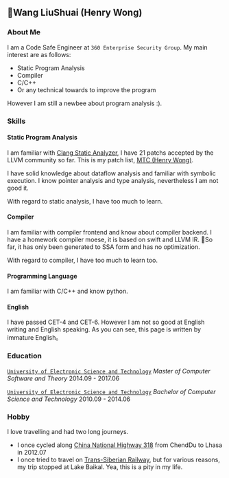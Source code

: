 ## Wang LiuShuai (Henry Wong)

### About Me

I am a Code Safe Engineer at `360 Enterprise Security Group`. My main interest are as follows:

 - Static Program Analysis
 - Compiler
 - C/C++
 - Or any technical towards to improve the program

However I am still a newbee about program analysis :).
### Skills
#### Static Program Analysis
I am familiar with [Clang Static Analyzer][1], I have 21 patchs accepted by the LLVM community so far. This is my patch list, [MTC (Henry Wong)][2].

I have solid knowledge about dataflow analysis and familiar with symbolic execution. I know pointer analysis and type analysis, nevertheless I am not good it.

With regard to static analysis, I have too much to learn.

#### Compiler
I am familiar with compiler frontend and know about compiler backend. I have a homework compiler moese, it is based on swift and LLVM IR. So far, it has only been generated to SSA form and has no optimization.

With regard to compiler, I have too much to learn too.

#### Programming Language
I am familiar with C/C++ and know python.

#### English
I have passed CET-4 and CET-6. However I am not so good at English writing and English speaking. As you can see, this page is written by immature English。

### Education

[`University of Electronic Science and Technology`][3] *Master of Computer Software and Theory* 2014.09 - 2017.06

[`University of Electronic Science and Technology`][3] *Bachelor of Computer Science and Technology* 2010.09 - 2014.06

### Hobby
I love travelling and had two long journeys.

 - I once cycled along [China National Highway 318][4] from ChendDu to Lhasa in 2012.07
 - I once tried to travel on [Trans-Siberian Railway][5], but for various reasons, my trip stopped at Lake Baikal. Yea, this is a pity in my life.

[1]: https://clang-analyzer.llvm.org/
[2]: https://reviews.llvm.org/people/revisions/16484/
[3]: http://en.uestc.edu.cn/
[4]: https://en.wikipedia.org/wiki/China_National_Highway_318
[5]: https://en.wikipedia.org/wiki/Trans-Siberian_Railway